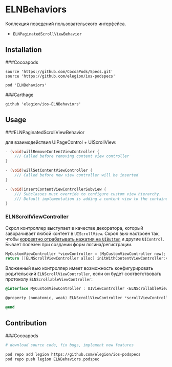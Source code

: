 # ELNBehaviors

Коллекция поведений пользовательского интерфейса.

- `ELNPaginatedScrollViewBehavior`

## Installation

###Cocoapods

```
source 'https://github.com/CocoaPods/Specs.git'
source 'https://github.com/elegion/ios-podspecs'

pod 'ELNBehaviors' 
```

###Carthage

```
github 'elegion/ios-ELNBehaviors'
```

## Usage 

###ELNPaginatedScrollViewBehavior

 для взаимодействия UIPageControl + UIScrollView:

```objective-c
- (void)willRemoveContentViewController {
    /// Called before removing content view controller  
}

- (void)willSetContentViewController {
    /// Called before new view controller will be inserted
}

- (void)insertContentViewControllerSubview {
    /// Subclasses must override to configure custom view hierarchy.
    /// Default implementation is adding a content view to the container view.
}
```

### ELNScrollViewController

Скрол контроллер выступает в качестве декоратора, который заворачивает любой контент в `UIScrollView`. Скрол вью настроен так, чтобы [корректно отрабатывать нажатия на `UIButton`](http://stackoverflow.com/questions/11507433/allow-uiscrollview-to-scroll-when-uibutton-is-pressed) и другие `UIControl`. Бывает полезен при создании форм логина/регистрации. 

```objective-c
MyCustomViewController *viewController = [MyCustomViewController new];
return [[ELNScrollViewController alloc] initWithContentViewController:viewController];
```

Вложенный вью контроллер имеет возможность конфигурировать родительский `ELNScrollViewController`, если он будет соответствовать протоколу `ELNScrollableViewController`:

```objective-c
@interface MyCustomViewController : UIViewController <ELNScrollableViewController>

@property (nonatomic, weak) ELNScrollViewController *scrollViewController;

@end
```

## Contribution

###Cocoapods

```sh
# download source code, fix bugs, implement new features

pod repo add legion https://github.com/elegion/ios-podspecs
pod repo push legion ELNBehaviors.podspec
```